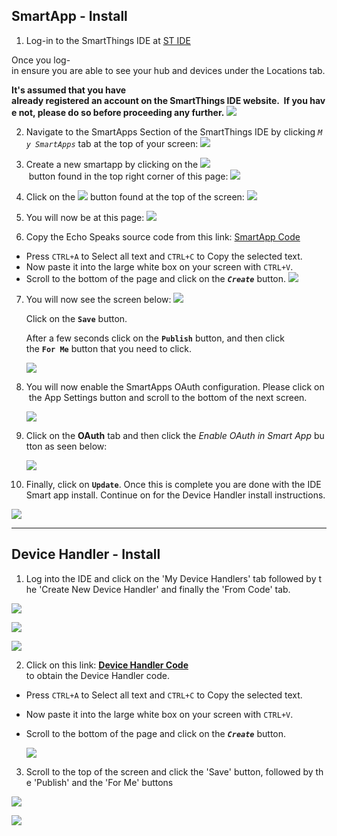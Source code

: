 ## SmartApp - Install

1. Log-in to the SmartThings IDE at [ST IDE](https://account.smartthings.com/login)

  Once you log-in ensure you are able to see your hub and devices under the Locations tab.

  **It's assumed that you have already registered an account on the SmartThings IDE website.  If you have not, please do so before proceeding any further.**
  ![](https://tonesto7.github.io/echo-speaks-docs/static/img/IDE_Login.JPG)
  
2. Navigate to the SmartApps Section of the SmartThings IDE by clicking *`My SmartApps`* tab at the top of your screen:
  ![](https://tonesto7.github.io/echo-speaks-docs/static/img/SA_Link.JPG)


3. Create a new smartapp by clicking on the ![](https://tonesto7.github.io/echo-speaks-docs/static/img/NewSA_button.JPG) button found in the top right corner of this page:
  ![](https://tonesto7.github.io/echo-speaks-docs/static/img/NewSA_Link.JPG)

4. Click on the ![](https://tonesto7.github.io/echo-speaks-docs/static/img/FromCode_button.JPG) button found at the top of the screen:
  ![](https://tonesto7.github.io/echo-speaks-docs/static/img/NewSA_FromCode.JPG)

5. You will now be at this page:
  ![](https://tonesto7.github.io/echo-speaks-docs/static/img/NewSA_Blank.JPG)

6. Copy the Echo Speaks source code from this link: [SmartApp Code](https://raw.githubusercontent.com/tonesto7/echo-speaks/master/smartapps/tonesto7/echo-speaks.src/echo-speaks.groovy)
  + Press `CTRL+A` to Select all text and `CTRL+C` to Copy the selected text.
  + Now paste it into the large white box on your screen with `CTRL+V`. 
  + Scroll to the bottom of the page and click on the ***`Create`*** button.
   ![](https://tonesto7.github.io/echo-speaks-docs/static/img/ES-1.JPG)

7. You will now see the screen below:
  ![](https://tonesto7.github.io/echo-speaks-docs/static/img/ES-2.JPG)

   Click on the **`Save`** button.
   
   After a few seconds click on the **`Publish`** button, and then click the **`For Me`** button that you need to click.

   ![](https://tonesto7.github.io/echo-speaks-docs/static/img/ES-3.JPG)

8. You will now enable the SmartApps OAuth configuration. Please click on the App Settings button and scroll to the bottom of the next screen.

   ![](https://tonesto7.github.io/echo-speaks-docs/static/img/ES-4.JPG)

9. Click on the **OAuth** tab and then click the *Enable OAuth in Smart App* button as seen below:

   ![](https://tonesto7.github.io/echo-speaks-docs/static/img/ES-5.JPG)

10. Finally, click on **`Update`**. Once this is complete you are done with the IDE Smart app install. Continue on for the Device Handler install instructions.

   ![](https://tonesto7.github.io/echo-speaks-docs/static/img/ES-6.JPG)

-----


## Device Handler - Install

 1. Log into the IDE and click on the 'My Device Handlers' tab followed by the 'Create New Device Handler' and finally the 'From Code' tab.

   ![](https://tonesto7.github.io/echo-speaks-docs/static/img/ES-7.JPG)

   ![](https://tonesto7.github.io/echo-speaks-docs/static/img/ES-8.JPG)

   ![](https://tonesto7.github.io/echo-speaks-docs/static/img/ES-9.JPG)

 2. Click on this link: [**Device Handler Code**](https://raw.githubusercontent.com/tonesto7/echo-speaks/master/devicetypes/tonesto7/echo-speaks-device.src/echo-speaks-device.groovy) to obtain the Device Handler code. 
    
  + Press `CTRL+A` to Select all text and `CTRL+C` to Copy the selected text.
  + Now paste it into the large white box on your screen with `CTRL+V`. 
  + Scroll to the bottom of the page and click on the ***`Create`*** button.

     ![](https://tonesto7.github.io/echo-speaks-docs/static/img/ES-10.JPG)

 3. Scroll to the top of the screen and click the 'Save' button, followed by the 'Publish' and the 'For Me' buttons

   ![](https://tonesto7.github.io/echo-speaks-docs/static/img/ES-11.JPG)

   ![](https://tonesto7.github.io/echo-speaks-docs/static/img/ES-12.JPG)
